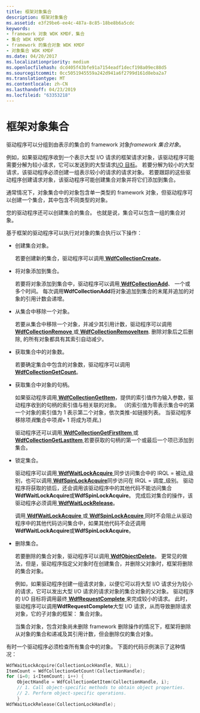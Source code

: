 ```yaml
---
title: 框架对象集合
description: 框架对象集合
ms.assetid: e3f29be6-ee4c-487a-8c85-18be8b6a5cdc
keywords:
- framework 对象 WDK KMDF，集合
- 集合 WDK KMDF
- framework 的集合对象 WDK KMDF
- 对象集合 WDK KMDF
ms.date: 04/20/2017
ms.localizationpriority: medium
ms.openlocfilehash: dcd405f43bfe91a7154eadf1decf198a09ec88d5
ms.sourcegitcommit: 0cc5051945559a242d941a6f2799d161d8eba2a7
ms.translationtype: MT
ms.contentlocale: zh-CN
ms.lasthandoff: 04/23/2019
ms.locfileid: "63353218"
---
```

# <a name="framework-object-collections"></a>框架对象集合





驱动程序可以分组到由表示的集合的 framework 对象*framework 集合对象*。

例如，如果驱动程序收到一个表示大型 I/O 请求的框架请求对象，该驱动程序可能需要分解为较小请求，它可以发送到的大型请求[I/O 目标](using-i-o-targets.md)。 若要分解为较小的大型请求，该驱动程序必须创建一组表示较小的请求的请求对象。 若要跟踪的这些驱动程序创建请求对象，该驱动程序可能创建集合对象并将它们添加到集合。

通常情况下，对象集合中的对象包含单一类型的 framework 对象，但驱动程序可以创建一个集合，其中包含不同类型的对象。

您的驱动程序还可以创建集合的集合。 也就是说，集合可以包含一组的集合对象。

基于框架的驱动程序可以执行对对象的集合执行以下操作：

-   创建集合对象。

    若要创建新的集合，驱动程序可以调用[ **WdfCollectionCreate**](https://msdn.microsoft.com/library/windows/hardware/ff545747)。

-   将对象添加到集合。

    若要将对象添加到集合中，驱动程序可以调用[ **WdfCollectionAdd**](https://msdn.microsoft.com/library/windows/hardware/ff545732)、 一个或多个时间。 每次调用**WdfCollectionAdd**将对象追加到集合的末尾并追加的对象的引用计数会递增。

-   从集合中移除一个对象。

    若要从集合中移除一个对象，并减少其引用计数，驱动程序可以调用[ **WdfCollectionRemove** ](https://msdn.microsoft.com/library/windows/hardware/ff545784)或[ **WdfCollectionRemoveItem**](https://msdn.microsoft.com/library/windows/hardware/ff545792). 删除对象后之后删除, 的所有对象都具有其索引自动减少。

-   获取集合中的对象数。

    若要确定集合中包含的对象数，驱动程序可以调用[ **WdfCollectionGetCount**](https://msdn.microsoft.com/library/windows/hardware/ff545759)。

-   获取集合中对象的句柄。

    如果驱动程序调用[ **WdfCollectionGetItem**](https://msdn.microsoft.com/library/windows/hardware/ff545770)，提供的索引值作为输入参数，驱动程序收到的句柄的索引值与相关联的对象。 （的索引值为零表示集合中的第一个对象的索引值为 1 表示第二个对象，依次类推-如链接列表。 当驱动程序移除项*我*集合中项*我*+ 1 将成为项*我*。)

    驱动程序还可以调用[ **WdfCollectionGetFirstItem** ](https://msdn.microsoft.com/library/windows/hardware/ff545763)或[ **WdfCollectionGetLastItem** ](https://msdn.microsoft.com/library/windows/hardware/ff545775)若要获取的句柄的第一个或最后一个项已添加到集合。

-   锁定集合。

    驱动程序可以调用[ **WdfWaitLockAcquire** ](https://msdn.microsoft.com/library/windows/hardware/ff551168)同步访问集合中的 IRQL = 被动\_级别，也可以调用[ **WdfSpinLockAcquire**](https://msdn.microsoft.com/library/windows/hardware/ff550040)同步访问在 IRQL = 调度\_级别。 驱动程序将获取的锁后，还会调用该驱动程序中的其他代码不能访问集合**WdfWaitLockAcquire**或**WdfSpinLockAcquire**。 完成后对集合的操作，该驱动程序必须调用[ **WdfWaitLockRelease**](https://msdn.microsoft.com/library/windows/hardware/ff551173)。

    调用[ **WdfWaitLockAcquire** ](https://msdn.microsoft.com/library/windows/hardware/ff551168)或[ **WdfSpinLockAcquire** ](https://msdn.microsoft.com/library/windows/hardware/ff550040)同时不会阻止从驱动程序中的其他代码访问集合中，如果其他代码不会还调用**WdfWaitLockAcquire**或**WdfSpinLockAcquire**。

-   删除集合。

    若要删除的集合对象，驱动程序可以调用[ **WdfObjectDelete**](https://msdn.microsoft.com/library/windows/hardware/ff548734)。 更常见的做法，但是，驱动程序指定父对象时在创建集合，并删除父对象时，框架将删除的集合对象。

    例如，如果驱动程序创建一组请求对象，以便它可以将大型 I/O 请求分为较小的请求，它可以发出大型 I/O 请求的请求对象的集合对象的父对象。 驱动程序的 I/O 目标将调用最终[ **WdfRequestComplete** ](https://msdn.microsoft.com/library/windows/hardware/ff549945)来完成较小的请求。 此时，驱动程序可以调用**WdfRequestComplete**大型 I/O 请求，从而导致删除请求对象，它的子对象的框架： 集合对象。

    当集合对象，包含对象尚未删除 framework 删除操作的情况下，框架将删除从对象的集合和递减及其引用计数，但会删除仅的集合对象。

有时一个驱动程序必须检查所有集合中的对象。 下面的代码示例演示了这种情况：

```cpp
WdfWaitLockAcquire(CollectionLockHandle, NULL);
ItemCount = WdfCollectionGetCount(CollectionHandle);
for (i=0; i<ItemCount; i++) {
    ObjectHandle = WdfCollectionGetItem(CollectionHandle, i);
    // 1. Call object-specific methods to obtain object properties.
    // 2. Perform object-specific operations.
    }
WdfWaitLockRelease(CollectionLockHandle);
```

 

 






